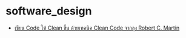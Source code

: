 # software_design

- [เขียน Code ให้ Clean ขึ้น ด้วยเทคนิค Clean Code จากลุง Robert C. Martin](https://medium.com/linedevth/%E0%B9%80%E0%B8%82%E0%B8%B5%E0%B8%A2%E0%B8%99-code-%E0%B9%83%E0%B8%AB%E0%B9%89-clean-%E0%B8%82%E0%B8%B6%E0%B9%89%E0%B8%99-%E0%B8%94%E0%B9%89%E0%B8%A7%E0%B8%A2%E0%B9%80%E0%B8%97%E0%B8%84%E0%B8%99%E0%B8%B4%E0%B8%84-clean-code-%E0%B8%88%E0%B8%B2%E0%B8%81%E0%B8%A5%E0%B8%B8%E0%B8%87-robert-c-martin-4bbe39be4695)
